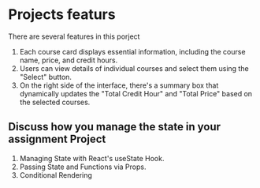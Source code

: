# Projects featurs

There are several features in this porject
1. Each course card displays essential information, including the course name, price, and credit hours.
2. Users can view details of individual courses and select them using the "Select" button.
3. On the right side of the interface, there's a summary box that dynamically updates the "Total Credit Hour" and "Total Price" based on the selected courses.

## Discuss how you manage the state in your assignment Project

1. Managing State with React's useState Hook.
2. Passing State and Functions via Props.
3. Conditional Rendering

